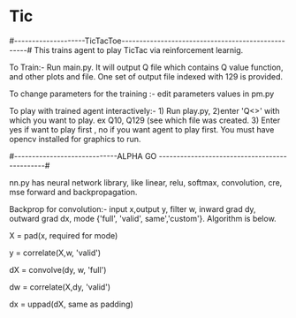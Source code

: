 # Tic

#--------------------TicTacToe---------------------------------------------------#
This trains agent  to play TicTac via reinforcement learnig. 

To Train:-  Run main.py.  It will output Q<index> file which contains Q value function, and other plots and file. One set of output file indexed with 129 is provided.

To change parameters for the training :- edit parameters values in pm.py

To play with trained agent interactively:- 1) Run play.py, 2)enter 'Q<>' with which you want to play. ex Q10, Q129 (see
     which file was created.   3) Enter yes if want to play first , no if you want agent to play first.
     You must have opencv installed for graphics to run.



#-----------------------------ALPHA GO ----------------------------------------------#

nn.py has neural network library, like linear, relu, softmax, convolution, cre, mse forward and backpropagation.

Backprop for convolution:-  input x,output y, filter w, inward grad dy, outward grad dx, mode {'full', 'valid', same','custom'}. Algorithm is below.

X = pad(x, required for mode)

y = correlate(X,w, 'valid')

dX = convolve(dy, w, 'full')

dw = correlate(X,dy, 'valid')

dx = uppad(dX, same as padding)

